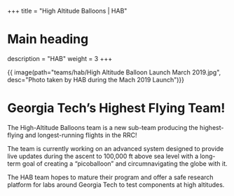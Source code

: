 +++
title = "High Altitude Balloons | HAB"
# Main heading
description = "HAB"
weight = 3
+++

{{ image(path="teams/hab/High Altitude Balloon Launch March 2019.jpg", desc="Photo taken by HAB during the Mach 2019 Launch")}}

# Georgia Tech’s Highest Flying Team!
 
The High-Altitude Balloons team is a new sub-team producing the highest-flying and longest-running flights in the RRC!

The team is currently working on an advanced system designed to provide live updates during the ascent to 100,000 ft above sea level with a long-term goal of creating a “picoballoon” and circumnavigating the globe with it.

The HAB team hopes to mature their program and offer a safe research platform for labs around Georgia Tech to test components at high altitudes.
